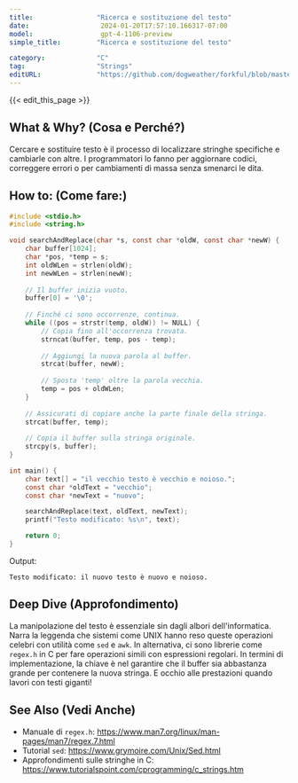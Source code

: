 ```yaml
---
title:                "Ricerca e sostituzione del testo"
date:                  2024-01-20T17:57:10.166317-07:00
model:                 gpt-4-1106-preview
simple_title:         "Ricerca e sostituzione del testo"

category:             "C"
tag:                  "Strings"
editURL:              "https://github.com/dogweather/forkful/blob/master/content/it/c/searching-and-replacing-text.md"
---
```


{{< edit_this_page >}}

## What & Why? (Cosa e Perché?)
Cercare e sostituire testo è il processo di localizzare stringhe specifiche e cambiarle con altre. I programmatori lo fanno per aggiornare codici, correggere errori o per cambiamenti di massa senza smenarci le dita.

## How to: (Come fare:)
```C
#include <stdio.h>
#include <string.h>

void searchAndReplace(char *s, const char *oldW, const char *newW) {
    char buffer[1024];
    char *pos, *temp = s;
    int oldWLen = strlen(oldW);
    int newWLen = strlen(newW);
    
    // Il buffer inizia vuoto.
    buffer[0] = '\0';
    
    // Finché ci sono occorrenze, continua.
    while ((pos = strstr(temp, oldW)) != NULL) {
        // Copia fino all'occorrenza trovata.
        strncat(buffer, temp, pos - temp);
        
        // Aggiungi la nuova parola al buffer.
        strcat(buffer, newW);
        
        // Sposta 'temp' oltre la parola vecchia.
        temp = pos + oldWLen;
    }
    
    // Assicurati di copiare anche la parte finale della stringa.
    strcat(buffer, temp);
    
    // Copia il buffer sulla stringa originale.
    strcpy(s, buffer);
}

int main() {
    char text[] = "il vecchio testo è vecchio e noioso.";
    const char *oldText = "vecchio";
    const char *newText = "nuovo";

    searchAndReplace(text, oldText, newText);
    printf("Testo modificato: %s\n", text);

    return 0;
}
```
Output:
```
Testo modificato: il nuovo testo è nuovo e noioso.
```

## Deep Dive (Approfondimento)
La manipolazione del testo è essenziale sin dagli albori dell'informatica. Narra la leggenda che sistemi come UNIX hanno reso queste operazioni celebri con utilità come `sed` e `awk`. In alternativa, ci sono librerie come `regex.h` in C per fare operazioni simili con espressioni regolari. In termini di implementazione, la chiave è nel garantire che il buffer sia abbastanza grande per contenere la nuova stringa. E occhio alle prestazioni quando lavori con testi giganti!

## See Also (Vedi Anche)
- Manuale di `regex.h`: https://www.man7.org/linux/man-pages/man7/regex.7.html
- Tutorial `sed`: https://www.grymoire.com/Unix/Sed.html
- Approfondimenti sulle stringhe in C: https://www.tutorialspoint.com/cprogramming/c_strings.htm
